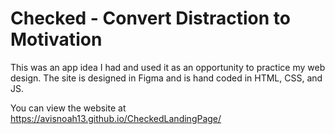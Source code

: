 # Checked - Convert Distraction to Motivation

This was an app idea I had and used it as an opportunity to practice my web design. The site is designed in Figma and is hand coded in HTML, CSS, and JS. 

You can view the website at https://avisnoah13.github.io/CheckedLandingPage/
